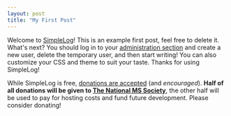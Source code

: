 ```yaml
---
layout: post
title: "My First Post"
---
```

<p>Welcome to <a href="http://simplelog.net" title="SimpleLog">SimpleLog</a>! This is an example first post, feel free to delete it. What's next? You should log in to your <a href="/admin" title="Admin section">administration section</a> and create a new user, delete the temporary user, and then start writing! You can also customize your CSS and theme to suit your taste. Thanks for using SimpleLog!</p>
<p>While SimpleLog is free, <a href="http://simplelog.net/donate" title="Donate">donations are accepted</a> (and <i>encouraged</i>). <b>Half of all donations will be given to <a href="http://nationalmssociety.org" title="The National MS Society">The National MS Society</a></b>, the other half will be used to pay for hosting costs and fund future development. Please consider donating!</p>